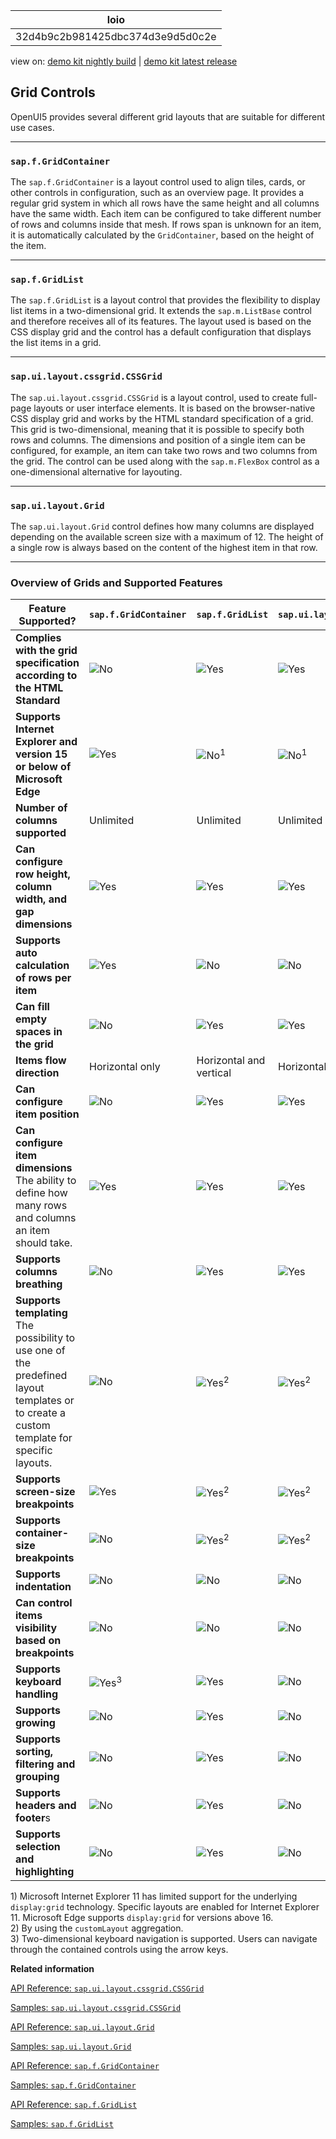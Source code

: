<!-- loio32d4b9c2b981425dbc374d3e9d5d0c2e -->

| loio |
| -----|
| 32d4b9c2b981425dbc374d3e9d5d0c2e |

<div id="loio">

view on: [demo kit nightly build](https://openui5nightly.hana.ondemand.com/#/topic/32d4b9c2b981425dbc374d3e9d5d0c2e) | [demo kit latest release](https://openui5.hana.ondemand.com/#/topic/32d4b9c2b981425dbc374d3e9d5d0c2e)</div>

## Grid Controls

OpenUI5 provides several different grid layouts that are suitable for different use cases.

***

<a name="loio32d4b9c2b981425dbc374d3e9d5d0c2e__section_r2d_sdw_hhb"/>

### `sap.f.GridContainer`

The `sap.f.GridContainer` is a layout control used to align tiles, cards, or other controls in configuration, such as an overview page. It provides a regular grid system in which all rows have the same height and all columns have the same width. Each item can be configured to take different number of rows and columns inside that mesh. If rows span is unknown for an item, it is automatically calculated by the `GridContainer`, based on the height of the item.

***

<a name="loio32d4b9c2b981425dbc374d3e9d5d0c2e__section_vmk_v43_4fb"/>

### `sap.f.GridList`

The `sap.f.GridList` is a layout control that provides the flexibility to display list items in a two-dimensional grid. It extends the `sap.m.ListBase` control and therefore receives all of its features. The layout used is based on the CSS display grid and the control has a default configuration that displays the list items in a grid.

***

<a name="loio32d4b9c2b981425dbc374d3e9d5d0c2e__section_b1w_bp3_4fb"/>

### `sap.ui.layout.cssgrid.CSSGrid`

The `sap.ui.layout.cssgrid.CSSGrid` is a layout control, used to create full-page layouts or user interface elements. It is based on the browser-native CSS display grid and works by the HTML standard specification of a grid. This grid is two-dimensional, meaning that it is possible to specify both rows and columns. The dimensions and position of a single item can be configured, for example, an item can take two rows and two columns from the grid. The control can be used along with the `sap.m.FlexBox` control as a one-dimensional alternative for layouting.

***

<a name="loio32d4b9c2b981425dbc374d3e9d5d0c2e__section_xlx_bp3_4fb"/>

### `sap.ui.layout.Grid`

The `sap.ui.layout.Grid` control defines how many columns are displayed depending on the available screen size with a maximum of 12. The height of a single row is always based on the content of the highest item in that row.

***

<a name="loio32d4b9c2b981425dbc374d3e9d5d0c2e__section_csk_543_4fb"/>

### Overview of Grids and Supported Features

| **Feature Supported?** | `sap.f.GridContainer` | `sap.f.GridList` | `sap.ui.layout.cssgrid.CSSGrid` | `sap.ui.layout.Grid` |
|------------------------|-----------------------|------------------|---------------------------------|----------------------|
| **Complies with the grid specification according to the HTML Standard** | ![No](loio5befb5af20ed42fd9052a99014d953a3_LowRes.gif) | ![Yes](loio3cb17ee88aed44d2bf1d14b97728c709_LowRes.gif) | ![Yes](loio3cb17ee88aed44d2bf1d14b97728c709_LowRes.gif) | ![No](loio5befb5af20ed42fd9052a99014d953a3_LowRes.gif) |
| **Supports Internet Explorer and version 15 or below of Microsoft Edge** | ![Yes](loio3cb17ee88aed44d2bf1d14b97728c709_LowRes.gif) | ![No](loio5befb5af20ed42fd9052a99014d953a3_LowRes.gif)<sup>1</sup> | ![No](loio5befb5af20ed42fd9052a99014d953a3_LowRes.gif)<sup>1</sup> | ![Yes](loio3cb17ee88aed44d2bf1d14b97728c709_LowRes.gif) |
| **Number of columns supported** |Unlimited|Unlimited|Unlimited|Up to 12|
| **Can configure row height, column width, and gap dimensions** | ![Yes](loio3cb17ee88aed44d2bf1d14b97728c709_LowRes.gif) | ![Yes](loio3cb17ee88aed44d2bf1d14b97728c709_LowRes.gif) | ![Yes](loio3cb17ee88aed44d2bf1d14b97728c709_LowRes.gif) | ![No](loio5befb5af20ed42fd9052a99014d953a3_LowRes.gif) |
| **Supports auto calculation of rows per item** | ![Yes](loio3cb17ee88aed44d2bf1d14b97728c709_LowRes.gif) | ![No](loio5befb5af20ed42fd9052a99014d953a3_LowRes.gif) | ![No](loio5befb5af20ed42fd9052a99014d953a3_LowRes.gif) | ![No](loio5befb5af20ed42fd9052a99014d953a3_LowRes.gif) |
| **Can fill empty spaces in the grid** | ![No](loio5befb5af20ed42fd9052a99014d953a3_LowRes.gif) | ![Yes](loio3cb17ee88aed44d2bf1d14b97728c709_LowRes.gif) | ![Yes](loio3cb17ee88aed44d2bf1d14b97728c709_LowRes.gif) | ![No](loio5befb5af20ed42fd9052a99014d953a3_LowRes.gif) |
| **Items flow direction** |Horizontal only|Horizontal and vertical|Horizontal and vertical|Horizontal only|
| **Can configure item position** | ![No](loio5befb5af20ed42fd9052a99014d953a3_LowRes.gif) | ![Yes](loio3cb17ee88aed44d2bf1d14b97728c709_LowRes.gif) | ![Yes](loio3cb17ee88aed44d2bf1d14b97728c709_LowRes.gif) | ![No](loio5befb5af20ed42fd9052a99014d953a3_LowRes.gif) |
| **Can configure item dimensions** The ability to define how many rows and columns an item should take.| ![Yes](loio3cb17ee88aed44d2bf1d14b97728c709_LowRes.gif) | ![Yes](loio3cb17ee88aed44d2bf1d14b97728c709_LowRes.gif) | ![Yes](loio3cb17ee88aed44d2bf1d14b97728c709_LowRes.gif) | ![No](loio5befb5af20ed42fd9052a99014d953a3_LowRes.gif) |
| **Supports columns breathing** | ![No](loio5befb5af20ed42fd9052a99014d953a3_LowRes.gif) | ![Yes](loio3cb17ee88aed44d2bf1d14b97728c709_LowRes.gif) | ![Yes](loio3cb17ee88aed44d2bf1d14b97728c709_LowRes.gif) | ![Yes](loio3cb17ee88aed44d2bf1d14b97728c709_LowRes.gif) |
| **Supports templating** The possibility to use one of the predefined layout templates or to create a custom template for specific layouts.| ![No](loio5befb5af20ed42fd9052a99014d953a3_LowRes.gif) | ![Yes](loio3cb17ee88aed44d2bf1d14b97728c709_LowRes.gif)<sup>2</sup> | ![Yes](loio3cb17ee88aed44d2bf1d14b97728c709_LowRes.gif)<sup>2</sup> | ![No](loio5befb5af20ed42fd9052a99014d953a3_LowRes.gif) |
| **Supports screen-size breakpoints** | ![Yes](loio3cb17ee88aed44d2bf1d14b97728c709_LowRes.gif) | ![Yes](loio3cb17ee88aed44d2bf1d14b97728c709_LowRes.gif)<sup>2</sup> | ![Yes](loio3cb17ee88aed44d2bf1d14b97728c709_LowRes.gif)<sup>2</sup> | ![Yes](loio3cb17ee88aed44d2bf1d14b97728c709_LowRes.gif) |
| **Supports container-size breakpoints** | ![No](loio5befb5af20ed42fd9052a99014d953a3_LowRes.gif) | ![Yes](loio3cb17ee88aed44d2bf1d14b97728c709_LowRes.gif)<sup>2</sup> | ![Yes](loio3cb17ee88aed44d2bf1d14b97728c709_LowRes.gif)<sup>2</sup> | ![Yes](loio3cb17ee88aed44d2bf1d14b97728c709_LowRes.gif) |
| **Supports indentation** | ![No](loio5befb5af20ed42fd9052a99014d953a3_LowRes.gif) | ![No](loio5befb5af20ed42fd9052a99014d953a3_LowRes.gif) | ![No](loio5befb5af20ed42fd9052a99014d953a3_LowRes.gif) | ![Yes](loio3cb17ee88aed44d2bf1d14b97728c709_LowRes.gif) |
| **Can control items visibility based on breakpoints** | ![No](loio5befb5af20ed42fd9052a99014d953a3_LowRes.gif) | ![No](loio5befb5af20ed42fd9052a99014d953a3_LowRes.gif) | ![No](loio5befb5af20ed42fd9052a99014d953a3_LowRes.gif) | ![Yes](loio3cb17ee88aed44d2bf1d14b97728c709_LowRes.gif) |
| **Supports keyboard handling** | ![Yes](loio3cb17ee88aed44d2bf1d14b97728c709_LowRes.gif)<sup>3</sup> | ![Yes](loio3cb17ee88aed44d2bf1d14b97728c709_LowRes.gif) | ![No](loio5befb5af20ed42fd9052a99014d953a3_LowRes.gif) | ![No](loio5befb5af20ed42fd9052a99014d953a3_LowRes.gif) |
| **Supports growing** | ![No](loio5befb5af20ed42fd9052a99014d953a3_LowRes.gif) | ![Yes](loio3cb17ee88aed44d2bf1d14b97728c709_LowRes.gif) | ![No](loio5befb5af20ed42fd9052a99014d953a3_LowRes.gif) | ![No](loio5befb5af20ed42fd9052a99014d953a3_LowRes.gif) |
| **Supports sorting, filtering and grouping** | ![No](loio5befb5af20ed42fd9052a99014d953a3_LowRes.gif) | ![Yes](loio3cb17ee88aed44d2bf1d14b97728c709_LowRes.gif) | ![No](loio5befb5af20ed42fd9052a99014d953a3_LowRes.gif) | ![No](loio5befb5af20ed42fd9052a99014d953a3_LowRes.gif) |
| **Supports headers and footer**s| ![No](loio5befb5af20ed42fd9052a99014d953a3_LowRes.gif) | ![Yes](loio3cb17ee88aed44d2bf1d14b97728c709_LowRes.gif) | ![No](loio5befb5af20ed42fd9052a99014d953a3_LowRes.gif) | ![No](loio5befb5af20ed42fd9052a99014d953a3_LowRes.gif) |
| **Supports selection and highlighting** | ![No](loio5befb5af20ed42fd9052a99014d953a3_LowRes.gif) | ![Yes](loio3cb17ee88aed44d2bf1d14b97728c709_LowRes.gif) | ![No](loio5befb5af20ed42fd9052a99014d953a3_LowRes.gif) | ![No](loio5befb5af20ed42fd9052a99014d953a3_LowRes.gif) |

1\) Microsoft Internet Explorer 11 has limited support for the underlying `display:grid` technology. Specific layouts are enabled for Internet Explorer 11. Microsoft Edge supports `display:grid` for versions above 16.  
 2\) By using the `customLayout` aggregation.  
 3\) Two-dimensional keyboard navigation is supported. Users can navigate through the contained controls using the arrow keys.

**Related information**  


[API Reference: `sap.ui.layout.cssgrid.CSSGrid`](https://openui5.hana.ondemand.com/#/api/sap.ui.layout.cssgrid.CSSGrid)

[Samples: `sap.ui.layout.cssgrid.CSSGrid`](https://openui5.hana.ondemand.com/#/entity/sap.ui.layout.cssgrid.CSSGrid)

[API Reference: `sap.ui.layout.Grid`](https://openui5.hana.ondemand.com/#/api/sap.ui.layout.Grid)

[Samples: `sap.ui.layout.Grid`](https://openui5.hana.ondemand.com/#/entity/sap.ui.layout.Grid)

[API Reference: `sap.f.GridContainer`](https://openui5.hana.ondemand.com/#/api/sap.f.GridContainer)

[Samples: `sap.f.GridContainer`](https://openui5.hana.ondemand.com/#/entity/sap.f.GridContainer)

[API Reference: `sap.f.GridList`](https://openui5.hana.ondemand.com/#/api/sap.f.GridList)

[Samples: `sap.f.GridList`](https://openui5.hana.ondemand.com/#/entity/sap.f.GridList)

